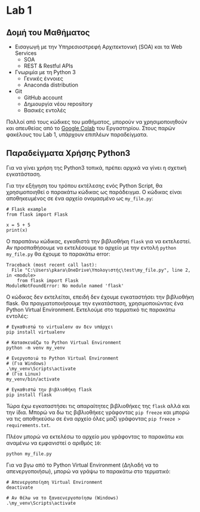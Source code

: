 # Lab 1

## Δομή του Μαθήματος
* Εισαγωγή με την Υπηρεσιοστρεφή Αρχιτεκτονική (SOA) και τα Web Services
    * SOA
    * REST & Restful APIs
* Γνωριμία με τη Python 3
    * Γενικές έννοιες
    * Anaconda distribution
* Git
    * GitΗub account
    * Δημιουργία νέου repository
    * Βασικές εντολές

Πολλοί από τους κώδικες του μαθήματος, μπορούν να χρησιμοποιηθούν και απευθείας από το [Google Colab](https://colab.research.google.com/drive/1MYr0KkR8zyxaodZ3XjVDlJJMdpxPRFsk?usp=sharing) του Εργαστηρίου. Στους παρών φακέλους του Lab 1, υπάρχουν επιπλέων παραδείγματα.

## Παραδείγματα Χρήσης Python3
Για να γίνει χρήση της Python3 τοπικά, πρέπει αρχικά να γίνει η σχετική εγκατάσταση.

Για την εξήγηση του τρόπου εκτέλεσης ενός Python Script, θα χρησιμοποιηθεί ο παρακάτω κώδικας ως παράδειγμα. Ο κώδικας είναι αποθηκευμένος σε ένα αρχείο ονομασμένο ως `my_file.py`:
```
# Flask example
from flask import Flask

x = 5 + 5
print(x)
```

Ο παραπάνω κώδικας, εγκαθιστά την βιβλιοθήκη `flask` για να εκτελεστεί. Αν προσπαθήσουμε να εκτελέσουμε το αρχείο με την εντολή `python my_file.py` θα έχουμε το παρακάτω error:
```
Traceback (most recent call last):
  File "C:\Users\pkara\OneDrive\Υπολογιστής\test\my_file.py", line 2, in <module>
    from flask import Flask
ModuleNotFoundError: No module named 'flask'
```

Ο κώδικας δεν εκτελείται, επειδή δεν έχουμε εγκαταστήσει την βιβλιοθήκη flask. Θα πραγματοποιήσουμε την εγκατάσταση, χρησιμοποιώντας ένα Python Virtual Environment. Εκτελούμε στο τερματικό τις παρακάτω εντολές:
```
# Εγκαθιστώ το virtualenv αν δεν υπάρχει
pip install virtualenv

# Κατασκευάζω το Python Virtual Environment
python -m venv my_venv

# Ενεργοποιώ το Python Virtual Environment
# (Για Windows)
.\my_venv\Scripts\activate
# (Για Linux)
my_venv/bin/activate

# Εγκαθιστώ την βιβλιοθήκη flask
pip install flask
```

Τώρα έχω εγκαταστήσει τις απαραίτητες βιβλιοθήκες της `flask` αλλά και την ίδια. Μπορώ να δω τις βιβλιοθήκες γράφοντας `pip freeze` και μπορώ να τις αποθηκεύσω σε ένα αρχείο όλες μαζί γράφοντας `pip freeze > requirements.txt`.

Πλέον μπορώ να εκτελέσω το αρχείο μου γράφοντας το παρακάτω και αναμένω να εμφανιστεί ο αριθμός `10`:
```
python my_file.py
```

Για να βγω από το Python Virtual Environment (Δηλαδή να το απενεργοποιήσω), μπορώ να γράψω το παρακάτω στο τερματικό:
```
# Απενεργοποίηση Virtual Environment
deactivate

# Αν θέλω να το ξαναενεργοποίησω (Windows)
.\my_venv\Scripts\activate
```